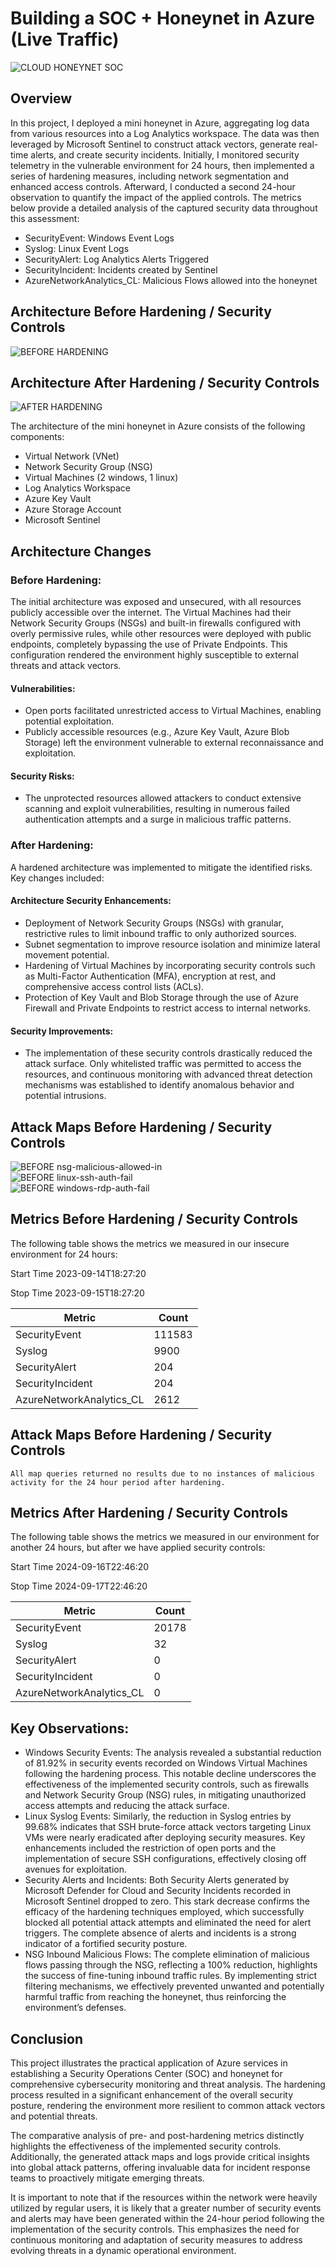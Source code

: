 # Building a SOC + Honeynet in Azure (Live Traffic)
![CLOUD HONEYNET SOC](https://github.com/user-attachments/assets/164ff7e8-dc7e-4a01-852b-047315891709)

## Overview

In this project, I deployed a mini honeynet in Azure, aggregating log data from various resources into a Log Analytics workspace. The data was then leveraged by Microsoft Sentinel to construct attack vectors, generate real-time alerts, and create security incidents. Initially, I monitored security telemetry in the vulnerable environment for 24 hours, then implemented a series of hardening measures, including network segmentation and enhanced access controls. Afterward, I conducted a second 24-hour observation to quantify the impact of the applied controls. The metrics below provide a detailed analysis of the captured security data throughout this assessment:
- SecurityEvent: Windows Event Logs
- Syslog: Linux Event Logs
- SecurityAlert: Log Analytics Alerts Triggered
- SecurityIncident: Incidents created by Sentinel
- AzureNetworkAnalytics_CL: Malicious Flows allowed into the honeynet

## Architecture Before Hardening / Security Controls
![BEFORE HARDENING](https://github.com/user-attachments/assets/4fd383ea-0786-463c-a5f2-2782487e663a)


## Architecture After Hardening / Security Controls
![AFTER HARDENING](https://github.com/user-attachments/assets/46f5c428-0792-49e8-8839-cb3191e1355c)


The architecture of the mini honeynet in Azure consists of the following components:

- Virtual Network (VNet)
- Network Security Group (NSG)
- Virtual Machines (2 windows, 1 linux)
- Log Analytics Workspace
- Azure Key Vault
- Azure Storage Account
- Microsoft Sentinel

## Architecture Changes

### Before Hardening: 
The initial architecture was exposed and unsecured, with all resources publicly accessible over the internet. The Virtual Machines had their Network Security Groups (NSGs) and built-in firewalls configured with overly permissive rules, while other resources were deployed with public endpoints, completely bypassing the use of Private Endpoints. This configuration rendered the environment highly susceptible to external threats and attack vectors.
#### Vulnerabilities:
- Open ports facilitated unrestricted access to Virtual Machines, enabling potential exploitation.
- Publicly accessible resources (e.g., Azure Key Vault, Azure Blob Storage) left the environment vulnerable to external reconnaissance and exploitation.
#### Security Risks:
- The unprotected resources allowed attackers to conduct extensive scanning and exploit vulnerabilities, resulting in numerous failed authentication attempts and a surge in malicious traffic patterns.
### After Hardening:
A hardened architecture was implemented to mitigate the identified risks. Key changes included:
#### Architecture Security Enhancements:
- Deployment of Network Security Groups (NSGs) with granular, restrictive rules to limit inbound traffic to only authorized sources.
- Subnet segmentation to improve resource isolation and minimize lateral movement potential.
- Hardening of Virtual Machines by incorporating security controls such as Multi-Factor Authentication (MFA), encryption at rest, and comprehensive access control lists (ACLs).
- Protection of Key Vault and Blob Storage through the use of Azure Firewall and Private Endpoints to restrict access to internal networks.
#### Security Improvements:
- The implementation of these security controls drastically reduced the attack surface. Only whitelisted traffic was permitted to access the resources, and continuous monitoring with advanced threat detection mechanisms was established to identify anomalous behavior and potential intrusions.



## Attack Maps Before Hardening / Security Controls
![BEFORE nsg-malicious-allowed-in](https://github.com/user-attachments/assets/ef4733bc-ba87-4f5b-bef7-ba7931ef56b3)
<br>![BEFORE linux-ssh-auth-fail](https://github.com/user-attachments/assets/75930d7c-4614-4dc9-8489-753c143b17a6)
<br>
![BEFORE windows-rdp-auth-fail](https://github.com/user-attachments/assets/6d4823eb-2c6e-4211-abb9-447abc5d90a3)
<br>

## Metrics Before Hardening / Security Controls

The following table shows the metrics we measured in our insecure environment for 24 hours:

Start Time 2023-09-14T18:27:20

Stop Time 2023-09-15T18:27:20

| Metric                   | Count
| ------------------------ | -----
| SecurityEvent            | 111583
| Syslog                   | 9900
| SecurityAlert            | 204
| SecurityIncident         | 204
| AzureNetworkAnalytics_CL | 2612

## Attack Maps Before Hardening / Security Controls

```All map queries returned no results due to no instances of malicious activity for the 24 hour period after hardening.```

## Metrics After Hardening / Security Controls

The following table shows the metrics we measured in our environment for another 24 hours, but after we have applied security controls:

Start Time 2024-09-16T22:46:20

Stop Time	2024-09-17T22:46:20

| Metric                   | Count
| ------------------------ | -----
| SecurityEvent            | 20178
| Syslog                   | 32
| SecurityAlert            | 0
| SecurityIncident         | 0
| AzureNetworkAnalytics_CL | 0

## Key Observations:
- Windows Security Events: The analysis revealed a substantial reduction of 81.92% in security events recorded on Windows Virtual Machines following the hardening process. This notable decline underscores the effectiveness of the implemented security controls, such as firewalls and Network Security Group (NSG) rules, in mitigating unauthorized access attempts and reducing the attack surface.
- Linux Syslog Events: Similarly, the reduction in Syslog entries by 99.68% indicates that SSH brute-force attack vectors targeting Linux VMs were nearly eradicated after deploying security measures. Key enhancements included the restriction of open ports and the implementation of secure SSH configurations, effectively closing off avenues for exploitation.
- Security Alerts and Incidents: Both Security Alerts generated by Microsoft Defender for Cloud and Security Incidents recorded in Microsoft Sentinel dropped to zero. This stark decrease confirms the efficacy of the hardening techniques employed, which successfully blocked all potential attack attempts and eliminated the need for alert triggers. The complete absence of alerts and incidents is a strong indicator of a fortified security posture.
- NSG Inbound Malicious Flows: The complete elimination of malicious flows passing through the NSG, reflecting a 100% reduction, highlights the success of fine-tuning inbound traffic rules. By implementing strict filtering mechanisms, we effectively prevented unwanted and potentially harmful traffic from reaching the honeynet, thus reinforcing the environment’s defenses.
  
## Conclusion

This project illustrates the practical application of Azure services in establishing a Security Operations Center (SOC) and honeynet for comprehensive cybersecurity monitoring and threat analysis. The hardening process resulted in a significant enhancement of the overall security posture, rendering the environment more resilient to common attack vectors and potential threats.

The comparative analysis of pre- and post-hardening metrics distinctly highlights the effectiveness of the implemented security controls. Additionally, the generated attack maps and logs provide critical insights into global attack patterns, offering invaluable data for incident response teams to proactively mitigate emerging threats.

It is important to note that if the resources within the network were heavily utilized by regular users, it is likely that a greater number of security events and alerts may have been generated within the 24-hour period following the implementation of the security controls. This emphasizes the need for continuous monitoring and adaptation of security measures to address evolving threats in a dynamic operational environment.
